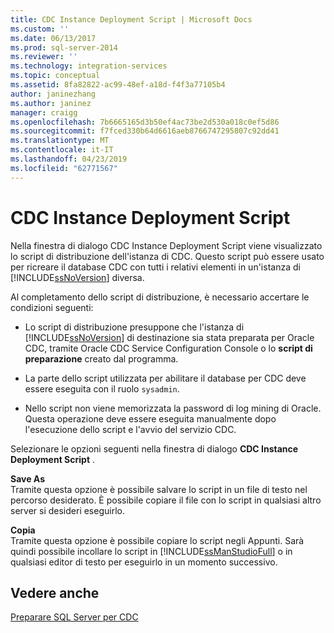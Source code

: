 ```yaml
---
title: CDC Instance Deployment Script | Microsoft Docs
ms.custom: ''
ms.date: 06/13/2017
ms.prod: sql-server-2014
ms.reviewer: ''
ms.technology: integration-services
ms.topic: conceptual
ms.assetid: 8fa82822-ac99-48ef-a18d-f4f3a77105b4
author: janinezhang
ms.author: janinez
manager: craigg
ms.openlocfilehash: 7b6665165d3b50ef4ac73be2d530a018c0ef5d86
ms.sourcegitcommit: f7fced330b64d6616aeb8766747295807c92dd41
ms.translationtype: MT
ms.contentlocale: it-IT
ms.lasthandoff: 04/23/2019
ms.locfileid: "62771567"
---
```

# <a name="cdc-instance-deployment-script"></a>CDC Instance Deployment Script
  Nella finestra di dialogo CDC Instance Deployment Script viene visualizzato lo script di distribuzione dell'istanza di CDC. Questo script può essere usato per ricreare il database CDC con tutti i relativi elementi in un'istanza di [!INCLUDE[ssNoVersion](../../includes/ssnoversion-md.md)] diversa.  
  
 Al completamento dello script di distribuzione, è necessario accertare le condizioni seguenti:  
  
-   Lo script di distribuzione presuppone che l'istanza di [!INCLUDE[ssNoVersion](../../includes/ssnoversion-md.md)] di destinazione sia stata preparata per Oracle CDC, tramite Oracle CDC Service Configuration Console o lo **script di preparazione** creato dal programma.  
  
-   La parte dello script utilizzata per abilitare il database per CDC deve essere eseguita con il ruolo `sysadmin`.  
  
-   Nello script non viene memorizzata la password di log mining di Oracle. Questa operazione deve essere eseguita manualmente dopo l'esecuzione dello script e l'avvio del servizio CDC.  
  
 Selezionare le opzioni seguenti nella finestra di dialogo **CDC Instance Deployment Script** .  
  
 **Save As**  
 Tramite questa opzione è possibile salvare lo script in un file di testo nel percorso desiderato. È possibile copiare il file con lo script in qualsiasi altro server si desideri eseguirlo.  
  
 **Copia**  
 Tramite questa opzione è possibile copiare lo script negli Appunti. Sarà quindi possibile incollare lo script in [!INCLUDE[ssManStudioFull](../../includes/ssmanstudiofull-md.md)] o in qualsiasi editor di testo per eseguirlo in un momento successivo.  
  
## <a name="see-also"></a>Vedere anche  
 [Preparare SQL Server per CDC](prepare-sql-server-for-cdc.md)  
  
  
